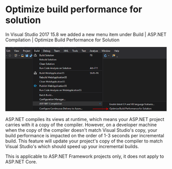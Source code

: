 # Optimize build performance for solution
In Visual Studio 2017 15.8 we added a new menu item under Build | ASP.NET Compilation | Optimize Build Performance for Solution

![screenshot of the new menu item](optimize-build-performance-for-solution.png)

ASP.NET compiles its views at runtime, which means your ASP.NET project carries with it a copy of the compiler. However, on a developer machine when the copy of the compiler doesn't match Visual Studio's copy, your build performance is impacted on the order of 1-3 seconds per incremental build. This feature will update your project's copy of the compiler to match Visual Studio's which should speed up your incremental builds.

This is applicable to ASP.NET Framework projects only, it does not apply to ASP.NET Core.
